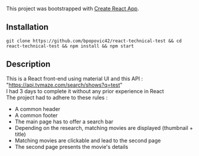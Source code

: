 This project was bootstrapped with [Create React App](https://github.com/facebook/create-react-app).

## Installation

```git clone https://github.com/bpopovic42/react-technical-test && cd react-technical-test && npm install && npm start```

## Description

This is a React front-end using material UI and this API : "https://api.tvmaze.com/search/shows?q=test"  
I had 3 days to complete it without any prior experience in React  
The project had to adhere to these rules :
- A common header
- A common footer
- The main page has to offer a search bar
- Depending on the research, matching movies are displayed (thumbnail + title)
- Matching movies are clickable and lead to the second page
- The second page presents the movie's details
